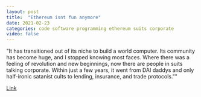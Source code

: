 ```yaml
---
layout: post
title:  "Ethereum isnt fun anymore"
date: 2021-02-23
categories: code software programming ethereum suits corporate
video: false
---
```


"It has transitioned out of its niche to build a world computer. Its community has become huge, and I stopped knowing most faces. Where there was a feeling of revolution and new beginnings, now there are people in suits talking corporate. Within just a few years, it went from DAI daddys and only half-ironic satanist cults to lending, insurance, and trade protocols.""


[Link](//timdaub.github.io/2021/02/22/ethereum-isnt-fun-anymore/)
